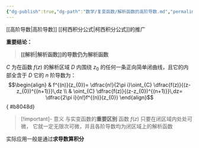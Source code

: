 ```yaml
---
{"dg-publish":true,"dg-path":"数学/复变函数/解析函数的高阶导数.md","permalink":"/数学/复变函数/解析函数的高阶导数/","dgPassFrontmatter":true,"noteIcon":"","created":"2024-04-16T13:01:27.400+08:00","updated":"2024-05-09T12:32:11.324+08:00"}
---
```


[[高阶导数\|高阶导数]]
[[柯西积分公式\|柯西积分公式]]的推广

**重要结论：**
>**[[解析\|解析函数]]的导数仍为解析函数**

$C$ 为在函数 $f(z)$ 的解析区域 $D$ 内围绕 $z_{0}$ 的任何一条正向简单闭曲线，且它的内部全含于 $D$
它的 $n$ 阶导数为：
$$\begin{align}
 & f^{(n)}(z_{0})= \dfrac{n!}{2\pi i}\oint_{C} \dfrac{f(z)}{(z-z_{0})^{(n+1)}}\,dz \\
 &  \oint_{C} \dfrac{f(z)}{(z-z_{0})^{(n+1)}}\,dz= \dfrac{2\pi i}{n!}f^{(n)}(z_{0})
\end{align}$$
{ #b8048d}

>[!important]- 意义
>与实变函数的**重要区别**
>函数 $f(z)$ 只要在闭区域内处处可微，
>它就一定无限次可微，并且各阶导数均为闭区域上的解析函数

实际应用一般是通过**求导数算积分**




